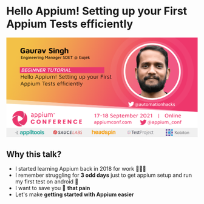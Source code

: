 # Hello Appium! Setting up your First Appium Tests efficiently

![Speaker card](images/speaker-card.png)

## Why this talk?

- I started learning Appium back in 2018 for work 👨🏻‍💻
- I remember struggling for **3 odd days** just to get appium setup and run my first test on android
  🤦
- I want to save you 🤞 **that pain**
- Let's make **getting started with Appium easier**
